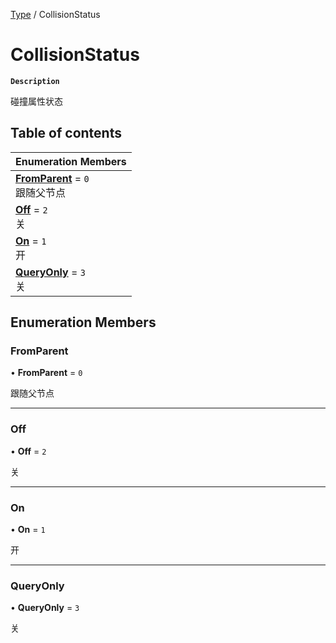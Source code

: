 [Type](../modules/Type.Type.md) / CollisionStatus

# CollisionStatus <Badge type="tip" text="Enumeration" />

**`Description`**

碰撞属性状态

## Table of contents

| Enumeration Members |
| :-----|
| **[FromParent](Type.Type.CollisionStatus.md#fromparent)** = ``0`` <br> 跟随父节点|
| **[Off](Type.Type.CollisionStatus.md#off)** = ``2`` <br> 关|
| **[On](Type.Type.CollisionStatus.md#on)** = ``1`` <br> 开|
| **[QueryOnly](Type.Type.CollisionStatus.md#queryonly)** = ``3`` <br> 关|

## Enumeration Members

### FromParent

• **FromParent** = ``0``

跟随父节点

___

### Off

• **Off** = ``2``

关

___

### On

• **On** = ``1``

开

___

### QueryOnly

• **QueryOnly** = ``3``

关
